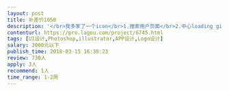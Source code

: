 ```yaml
---                
layout: post       
title: 补差价1050           
description: '</br>我多家了一个icon</br>1.搜索用户页面</br>2.中心loading gif</br>参考凤凰新闻这个会动的</br>3.找回密码</br>流程页面</br>4.启动页面</br>这里有3s的gif动画需要制作</br>5.他人的通讯录</br>6.他人的朋友圈</br>7.关于页面</br>要包含</br>@all rights和</br>协议，条款</br>8.加载的gif</br>参考腾讯新闻</br>9.目标价格</br>模块插入</br>10.5张展示图</br>参考现有的和</br>36kr</br>11.这里需要一个</br>空置图片显示</br>12.认真流程页面</br>13.已完成页面修调整</br>14.已完成页面修调整</br>15.需要给出加Vicon，黄钻和绿钻icon，</br>申请认证icon</br>'     
contenturl: https://pro.lagou.com/project/6745.html      
tags: [UI设计,Photoshop,illustrator,APP设计,Logo设计]            
salary: 3000元以下          
publish_time: 2018-03-15 16:30:23         
review: 730人                   
apply: 3人                   
recommend: 1人                   
time_range: 1-2周              
---                 
```

